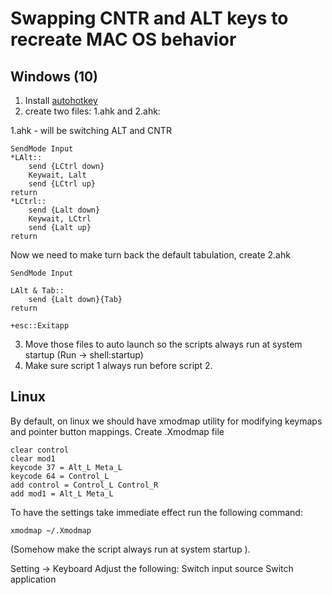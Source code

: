 # Swapping CNTR and ALT keys to recreate MAC OS behavior

## Windows (10)
1. Install [autohotkey](https://autohotkey.com/download/)
2. create two files: 1.ahk and 2.ahk:

1.ahk - will be switching ALT and CNTR
```
SendMode Input 
*LAlt::
    send {LCtrl down}
    Keywait, Lalt
    send {LCtrl up}
return
*LCtrl::
    send {Lalt down}
    Keywait, LCtrl
    send {Lalt up}
return
```
Now we need to make turn back the default tabulation, create 2.ahk 
```
SendMode Input 

LAlt & Tab::
    send {Lalt down}{Tab}
return 

+esc::Exitapp
```

3. Move those files to auto launch so the scripts always run at system startup (Run -> shell:startup)
4. Make sure script 1 always run before script 2.

## Linux
By default, on linux we should have xmodmap utility for modifying keymaps and pointer button mappings.
Create .Xmodmap file

```
clear control
clear mod1
keycode 37 = Alt_L Meta_L
keycode 64 = Control_L
add control = Control_L Control_R
add mod1 = Alt_L Meta_L
```
To have the settings take immediate effect run the following command:

```
xmodmap ~/.Xmodmap
```
(Somehow make the script always run at system startup ).

Setting -> Keyboard
Adjust the following:
Switch input source
Switch application

